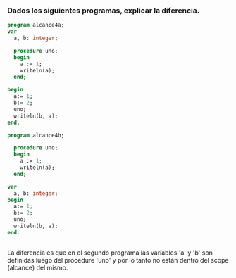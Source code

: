 ### Dados los siguientes programas, explicar la diferencia.

```pascal
program alcance4a;
var
  a, b: integer;

  procedure uno;
  begin
    a := 1;
    writeln(a);
  end;

begin
  a:= 1;
  b:= 2;
  uno;
  writeln(b, a);
end.
```
```pascal
program alcance4b;

  procedure uno;
  begin
    a := 1;
    writeln(a);
  end;

var
  a, b: integer;
begin
  a:= 1;
  b:= 2;
  uno;
  writeln(b, a);
end.
```
##
La diferencia es que en el segundo programa las variables 'a' y 'b' son definidas luego del procedure 'uno' y por lo tanto no están dentro del scope (alcance) del mismo.
